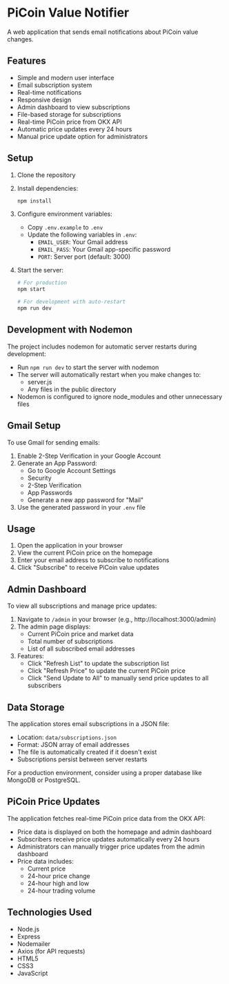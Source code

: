# PiCoin Value Notifier

A web application that sends email notifications about PiCoin value changes.

## Features

- Simple and modern user interface
- Email subscription system
- Real-time notifications
- Responsive design
- Admin dashboard to view subscriptions
- File-based storage for subscriptions
- Real-time PiCoin price from OKX API
- Automatic price updates every 24 hours
- Manual price update option for administrators

## Setup

1. Clone the repository
2. Install dependencies:
   ```bash
   npm install
   ```
3. Configure environment variables:
   - Copy `.env.example` to `.env`
   - Update the following variables in `.env`:
     - `EMAIL_USER`: Your Gmail address
     - `EMAIL_PASS`: Your Gmail app-specific password
     - `PORT`: Server port (default: 3000)

4. Start the server:
   ```bash
   # For production
   npm start
   
   # For development with auto-restart
   npm run dev
   ```

## Development with Nodemon

The project includes nodemon for automatic server restarts during development:

- Run `npm run dev` to start the server with nodemon
- The server will automatically restart when you make changes to:
  - server.js
  - Any files in the public directory
- Nodemon is configured to ignore node_modules and other unnecessary files

## Gmail Setup

To use Gmail for sending emails:

1. Enable 2-Step Verification in your Google Account
2. Generate an App Password:
   - Go to Google Account Settings
   - Security
   - 2-Step Verification
   - App Passwords
   - Generate a new app password for "Mail"
3. Use the generated password in your `.env` file

## Usage

1. Open the application in your browser
2. View the current PiCoin price on the homepage
3. Enter your email address to subscribe to notifications
4. Click "Subscribe" to receive PiCoin value updates

## Admin Dashboard

To view all subscriptions and manage price updates:

1. Navigate to `/admin` in your browser (e.g., http://localhost:3000/admin)
2. The admin page displays:
   - Current PiCoin price and market data
   - Total number of subscriptions
   - List of all subscribed email addresses
3. Features:
   - Click "Refresh List" to update the subscription list
   - Click "Refresh Price" to update the current PiCoin price
   - Click "Send Update to All" to manually send price updates to all subscribers

## Data Storage

The application stores email subscriptions in a JSON file:

- Location: `data/subscriptions.json`
- Format: JSON array of email addresses
- The file is automatically created if it doesn't exist
- Subscriptions persist between server restarts

For a production environment, consider using a proper database like MongoDB or PostgreSQL.

## PiCoin Price Updates

The application fetches real-time PiCoin price data from the OKX API:

- Price data is displayed on both the homepage and admin dashboard
- Subscribers receive price updates automatically every 24 hours
- Administrators can manually trigger price updates from the admin dashboard
- Price data includes:
  - Current price
  - 24-hour price change
  - 24-hour high and low
  - 24-hour trading volume

## Technologies Used

- Node.js
- Express
- Nodemailer
- Axios (for API requests)
- HTML5
- CSS3
- JavaScript 